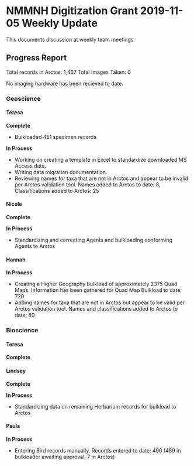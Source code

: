 # NMMNH Digitization Grant 2019-11-05 Weekly Update

This documents discussion at weekly team meetings

## Progress Report

Total records in Arctos: 1,467 
Total Images Taken: 0

No imaging hardware has been recieved to date.

### Geoscience
#### Teresa
**Complete**
 - Bulkloaded 451 specimen records 

**In Process**
 - Working on creating a template in Excel to standardize downloaded MS Access data.
 - Writing data migration documentation.
 - Reviewing names for taxa that are not in Arctos and appear to be invalid per Arctos validation tool. Names added to Arctos to date: 8, Classifications added to Arctos: 25
 
#### Nicole
**Complete**

**In Process**
 - Standardizing and correcting Agents and bulkloading conforming Agents to Arctos

#### Hannah
**In Process**
 - Creating a Higher Geography bulkload of approximately 2375 Quad Maps. Information has been gathered for Quad Map Bulkload to date: 720
 - Adding names for taxa that are not in Arctos but appear to be valid per Arctos validation tool. Names and classifications added to Arctos to date: 89
 
### Bioscience
#### Teresa
**Complete**
 
#### Lindsey
**Complete**

**In Process**
 - Standardizing data on remaining Herbarium records for bulkload to Arctos

#### Paula
**In Process**
 - Entering Bird records manually. Records entered to date: 496 (489 in bulkloader awaiting approval, 7 in Arctos)
